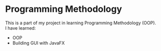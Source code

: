 # Programming Methodology

This is a part of my project in learning Programming Methodology (OOP).    
I have learned:
- OOP
- Building GUI with JavaFX   
